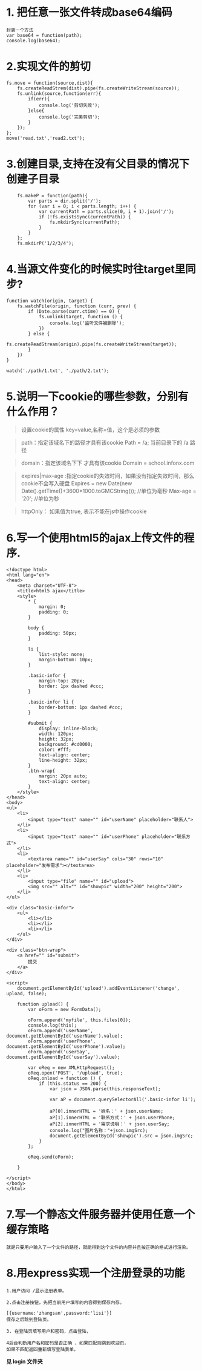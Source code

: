 # 1. 把任意一张文件转成base64编码
    封装一个方法
    var base64 = function(path);
    console.log(base64);


# 2.实现文件的剪切

```
fs.move = function(source,dist){
    fs.createReadStrem(dist).pipe(fs.createWriteStream(source));
    fs.unlink(source,function(err){
        if(err){
            console.log('剪切失败');
        }else{
            console.log('完美剪切');
        }
    });
};
move('read.txt','read2.txt');
```

# 3.创建目录,支持在没有父目录的情况下创建子目录
```
    fs.makeP = function(path){
        var parts = dir.split('/');
        for (var i = 0; i < parts.length; i++) {
            var currentPath = parts.slice(0, i + 1).join('/');
            if (!fs.existsSync(currentPath)) {
                fs.mkdirSync(currentPath);
            }
        }
    };
    fs.mkdirP('1/2/3/4');
```
# 4.当源文件变化的时候实时往target里同步?

    function watch(origin, target) {
        fs.watchFile(origin, function (curr, prev) {
            if (Date.parse(curr.ctime) == 0) {
                fs.unlink(target, function () {
                    console.log('监听文件被删除');
                })
            } else {
                fs.createReadStream(origin).pipe(fs.createWriteStream(target));
            }
        })
    }

    watch('./path/1.txt', './path/2.txt');

# 5.说明一下cookie的哪些参数，分别有什么作用？

> 设置cookie的属性
    key=value,名称=值，这个是必须的参数

> path：指定该域名下的路径才具有该cookie
    Path = /a; 当前目录下的 /a 路径

> domain：指定该域名下下 才具有该cookie
  Domain = school.infonx.com

> expires|max-age :指定cookie的失效时间，如果没有指定失效时间，那么cookie不会写入硬盘
    Expires = new Date(new Date().getTime()+3600*1000.toGMCString());   //单位为毫秒
    Max-age = '20'; //单位为秒

> httpOnly：
     如果值为true, 表示不能在js中操作cookie



# 6.写一个使用html5的ajax上传文件的程序.

```
<!doctype html>
<html lang="en">
<head>
    <meta charset="UTF-8">
    <title>html5 ajax</title>
    <style>
        * {
            margin: 0;
            padding: 0;
        }

        body {
            padding: 50px;
        }

        li {
            list-style: none;
            margin-bottom: 10px;
        }

        .basic-infor {
            margin-top: 20px;
            border: 1px dashed #ccc;
        }

        .basic-infor li {
            border-bottom: 1px dashed #ccc;
        }

        #submit {
            display: inline-block;
            width: 120px;
            height: 32px;
            background: #cd0000;
            color: #fff;
            text-align: center;
            line-height: 32px;
        }
        .btn-wrap{
            margin: 20px auto;
            text-align: center;
        }
    </style>
</head>
<body>
<ul>
    <li>
        <input type="text" name="" id="userName" placeholder="联系人">
    </li>
    <li>
        <input type="text" name="" id="userPhone" placeholder="联系方式">
    </li>
    <li>
        <textarea name="" id="userSay" cols="30" rows="10" placeholder="发布需求"></textarea>
    </li>
    <li>
        <input type="file" name="" id="upload">
        <img src="" alt="" id="showpic" width="200" height="200">
    </li>
</ul>

<div class="basic-infor">
    <ul>
        <li></li>
        <li></li>
        <li></li>
    </ul>
</div>

<div class="btn-wrap">
    <a href="" id="submit">
        提交
    </a>
</div>

<script>
    document.getElementById('upload').addEventListener('change', upload, false);

    function upload() {
        var oForm = new FormData();

        oForm.append('myfile', this.files[0]);
        console.log(this);
        oForm.append('userName', document.getElementById('userName').value);
        oForm.append('userPhone', document.getElementById('userPhone').value);
        oForm.append('userSay', document.getElementById('userSay').value);

        var oReq = new XMLHttpRequest();
        oReq.open('POST', '/upload', true);
        oReq.onload = function () {
            if (this.status == 200) {
                var json = JSON.parse(this.responseText);

                var aP = document.querySelectorAll('.basic-infor li');

                aP[0].innerHTML = '姓名：' + json.userName;
                aP[1].innerHTML = '联系方式：' + json.userPhone;
                aP[2].innerHTML = '需求说明：' + json.userSay;
                console.log("图片名称："+json.imgSrc);
                document.getElementById('showpic').src = json.imgSrc;
            }
        };

        oReq.send(oForm);

    }

</script>
</body>
</html>

```

# 7.写一个静态文件服务器并使用任意一个缓存策略

    就是只要用户输入了一个文件的路径，就能得到这个文件的内容并且按正确的格式进行渲染。




# 8.用express实现一个注册登录的功能

    1.用户访问 /显示注册表单。

    2.点击注册按钮，先把当前用户填写的内容得到保存内存。

    [{username:'zhangsan',password:'lisi'}]
    保存之后跳到登陆页。

    3. 在登陆页填写用户和密码，点击登陆，

    4后台判断用户名和密码是否正确 ，如果匹配则跳到欢迎页，
    如果不匹配返回重新填写登陆表单。

**见 login 文件夹**


